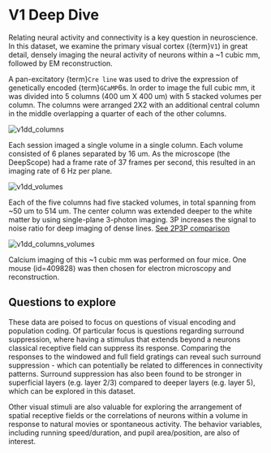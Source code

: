 # V1 Deep Dive

Relating neural activity and connectivity is a key question in neuroscience. In this dataset, we examine the primary visual cortex ({term}`V1`) in great detail, densely imaging the neural activity of neurons within a ~1 cubic mm, followed by EM reconstruction.

A pan-excitatory {term}`Cre line` was used to drive the expression of genetically encoded {term}`GCaMP`6s. In order to image the full cubic mm, it was divided into 5 columns (400 um X 400 um) with 5 stacked volumes per column. The columns were arranged 2X2 with an additional central column in the middle overlapping a quarter of each of the other columns.

![v1dd_columns](/resources/v1dd_columns.png)

Each session imaged a single volume in a single column. Each volume consisted of 6 planes separated by 16 um. As the microscope (the DeepScope) had a frame rate of 37 frames per second, this resulted in an imaging rate of 6 Hz per plane.

![v1dd_volumes](/resources/v1dd_volumes.png)

Each of the five columns had five stacked volumes, in total spanning from ~50 um to 514 um. The center column was extended deeper to the white matter by using single-plane 3-photon imaging. 3P increases the signal to noise ratio for deep imaging of dense lines. [See 2P3P comparison](2P3P-fig)

![v1dd_columns_volumes](/resources/v1dd_columns_volumes.png)

Calcium imaging of this ~1 cubic mm was performed on four mice. One mouse (id=409828) was then chosen for electron microscopy and reconstruction.

## Questions to explore
These data are poised to focus on questions of visual encoding and population coding. Of particular focus is questions regarding surround suppression, where having a stimulus that extends beyond a neurons classical receptive field can suppress its response. Comparing the responses to the windowed and full field gratings can reveal such surround suppression - which can potentially be related to differences in connectivity patterns. Surround suppression has also been found to be stronger in superficial layers (e.g. layer 2/3) compared to deeper layers (e.g. layer 5), which can be explored in this dataset.

Other visual stimuli are also valuable for exploring the arrangement of spatial receptive fields or the correlations of neurons within a volume in response to natural movies or spontaneous activity. The behavior variables, including running speed/duration, and pupil area/position, are also of interest.
